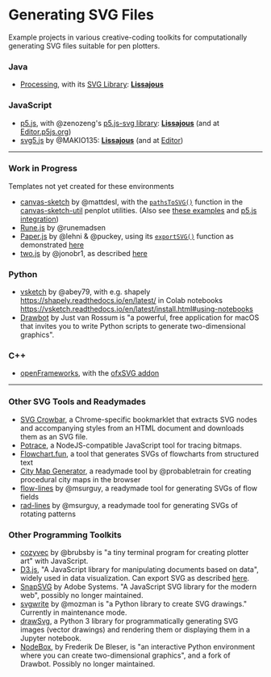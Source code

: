 # Generating SVG Files

Example projects in various creative-coding toolkits for computationally generating SVG files suitable for pen plotters. 


### Java

* [Processing](https://processing.org/), with its [SVG Library](https://processing.org/reference/libraries/svg/index.html): [**Lissajous**](processing/svg_lissajous/svg_lissajous.pde)

### JavaScript

* [p5.js](https://p5js.org/), with @zenozeng's [p5.js-svg library](https://github.com/zenozeng/p5.js-svg): [**Lissajous**](p5js/svg_lissajous/sketch.js) (and at [Editor.p5js.org](https://editor.p5js.org/golan/sketches/Eu6b4gm_i))
* [svg5.js](https://www.npmjs.com/package/svg5) by @MAKIO135: [**Lissajous**](svg5/svg_lissajous/sketch.js) (and at [Editor](https://editor.p5js.org/golan/sketches/QbOhi4I1v))

---

### Work in Progress 

Templates not yet created for these environments

* [canvas-sketch](https://github.com/mattdesl/canvas-sketch/) by @mattdesl, with the [```pathsToSVG()```](https://github.com/mattdesl/canvas-sketch-util/blob/master/docs/penplot.md#pathsToSVG) function in the [canvas-sketch-util](https://github.com/mattdesl/canvas-sketch-util/blob/master/docs/penplot.md) penplot utilities. (Also see [these examples](https://codesandbox.io/examples/package/canvas-sketch) and [p5.js integration](https://github.com/mattdesl/canvas-sketch/blob/master/examples/animated-p5-instance.js))
* [Rune.js](http://runemadsen.github.io/rune.js/) by @runemadsen
* [Paper.js](http://paperjs.org/) by @lehni & @puckey, using its [```exportSVG()```](http://paperjs.org/reference/project/#exportsvg) function as demonstrated [here](http://paperjs.org/features/#svg-import-and-export) 
* [two.js](https://github.com/jonobr1/two.js) by @jonobr1, as described [here](https://github.com/jonobr1/two.js/issues/80)

### Python
* [vsketch](https://github.com/abey79/vsketch) by @abey79,  with e.g. shapely https://shapely.readthedocs.io/en/latest/ in Colab notebooks https://vsketch.readthedocs.io/en/latest/install.html#using-notebooks 
* [Drawbot](https://www.drawbot.com/) by Just van Rossum is "a powerful, free application for macOS that invites you to write Python scripts to generate two-dimensional graphics". 


### C++

* [openFrameworks](https://openframeworks.cc/), with the [ofxSVG addon](https://openframeworks.cc/documentation/ofxSVG/ofxSVG/)


---

### Other SVG Tools and Readymades

* [SVG Crowbar](https://nytimes.github.io/svg-crowbar/), a Chrome-specific bookmarklet that extracts SVG nodes and accompanying styles from an HTML document and downloads them as an SVG file.
* [Potrace](https://www.npmjs.com/package/potrace), a NodeJS-compatible JavaScript tool for tracing bitmaps.
* [Flowchart.fun](https://flowchart.fun/), a tool that generates SVGs of flowcharts from structured text
* [City Map Generator](https://maps.probabletrain.com/#/), a readymade tool by @probabletrain for creating procedural city maps in the browser
* [flow-lines](https://msurguy.github.io/flow-lines/) by @msurguy, a readymade tool for generating SVGs of flow fields
* [rad-lines](https://msurguy.github.io/rad-lines/) by @msurguy, a readymade tool for generating SVGs of rotating patterns


### Other Programming Toolkits

* [cozyvec](https://brubsby.itch.io/cozyvec) by @brubsby is "a tiny terminal program for creating plotter art" with JavaScript.
* [D3.js](https://d3js.org/), "A JavaScript library for manipulating documents based on data", widely used in data visualization. Can export SVG as described [here](https://observablehq.com/@mbostock/saving-svg).
* [SnapSVG](http://snapsvg.io/) by Adobe Systems. "A JavaScript SVG library for the modern web", possibly no longer maintained.
* [svgwrite](https://pypi.org/project/svgwrite/) by @mozman is "a Python library to create SVG drawings." Currently in maintenance mode.
* [drawSvg](https://pypi.org/project/drawSvg/), a Python 3 library for programmatically generating SVG images (vector drawings) and rendering them or displaying them in a Jupyter notebook. 
* [NodeBox](https://www.nodebox.net/code/index.php/Home.html), by Frederik De Bleser, is "an interactive Python environment where you can create two-dimensional graphics", and a fork of Drawbot. Possibly no longer maintained.